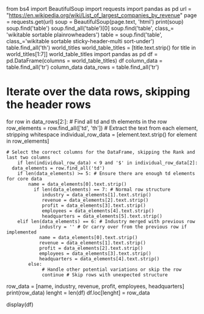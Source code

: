 from bs4 import BeautifulSoup
import requests
import pandas as pd
url = "https://en.wikipedia.org/wiki/List_of_largest_companies_by_revenue"
page = requests.get(url)
soup = BeautifulSoup(page.text, 'html')
print(soup)
soup.find('table')
soup.find_all('table')[0]
soup.find('table', class_= 'wikitable sortable plainrowheaders')
table = soup.find('table', class_='wikitable sortable sticky-header-multi sort-under')
table.find_all('th')
world_titles
world_table_titles = [title.text.strip() for title in world_titles[1:7]]
world_table_titles
import pandas as pd
df = pd.DataFrame(columns = world_table_titles)
df
column_data = table.find_all('tr')
column_data
data_rows = table.find_all('tr')

# Iterate over the data rows, skipping the header rows
for row in data_rows[2:]:
    # Find all td and th elements in the row
    row_elements = row.find_all(['td', 'th'])
    # Extract the text from each element, stripping whitespace
    individual_row_data = [element.text.strip() for element in row_elements]

    # Select the correct columns for the DataFrame, skipping the Rank and last two columns
        if len(individual_row_data) < 9 and '$' in individual_row_data[2]:
      data_elements = row.find_all('td')
        if len(data_elements) >= 5: # Ensure there are enough td elements for core data
            name = data_elements[0].text.strip()
              if len(data_elements) == 7: # Normal row structure
                 industry = data_elements[1].text.strip()
                 revenue = data_elements[2].text.strip()
                 profit = data_elements[3].text.strip()
                 employees = data_elements[4].text.strip()
                 headquarters = data_elements[5].text.strip()
        elif len(data_elements) == 6: # Industry merged with previous row
                industry = '' # Or carry over from the previous row if implemented
                name = data_elements[0].text.strip()
                revenue = data_elements[1].text.strip()
                profit = data_elements[2].text.strip()
                employees = data_elements[3].text.strip()
                headquarters = data_elements[4].text.strip()
            else:
                 # Handle other potential variations or skip the row
                 continue # Skip rows with unexpected structure
row_data = [name, industry, revenue, profit, employees, headquarters]
            print(row_data)
            lenght = len(df)
            df.loc[lenght] = row_data

display(df)
